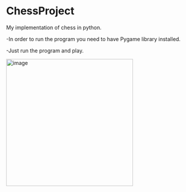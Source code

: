 # ChessProject
My implementation of chess in python.

-In order to run the program you need to have Pygame library installed.

-Just run the program and play.

<img width="341" alt="image" src="https://user-images.githubusercontent.com/67145369/158261270-036832ef-4a0e-49fe-8d1d-7d5112382275.png">
